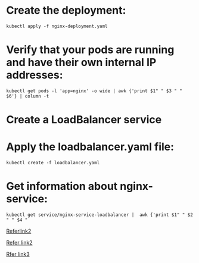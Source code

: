 # Create the deployment:
```
kubectl apply -f nginx-deployment.yaml
```

# Verify that your pods are running and have their own internal IP addresses:
```
kubectl get pods -l 'app=nginx' -o wide | awk {'print $1" " $3 " " $6'} | column -t
```

# Create a LoadBalancer service

# Apply the loadbalancer.yaml file:

```
kubectl create -f loadbalancer.yaml
```


# Get information about nginx-service:
```
kubectl get service/nginx-service-loadbalancer |  awk {'print $1" " $2 " " $4 " 
```

[Referlink2](https://aws.amazon.com/premiumsupport/knowledge-center/eks-kubernetes-services-cluster/)

[Refer link2](https://docs.aws.amazon.com/eks/latest/userguide/sample-deployment.html)

[Rfer link3](https://aws.amazon.com/premiumsupport/knowledge-center/eks-access-kubernetes-services/)



